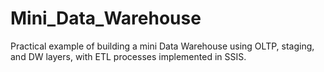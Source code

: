 # Mini_Data_Warehouse
Practical example of building a mini Data Warehouse using OLTP, staging, and DW layers, with ETL processes implemented in SSIS.
